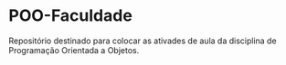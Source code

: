 # POO-Faculdade
Repositório destinado para colocar as ativades de aula da disciplina de Programação Orientada a Objetos.
